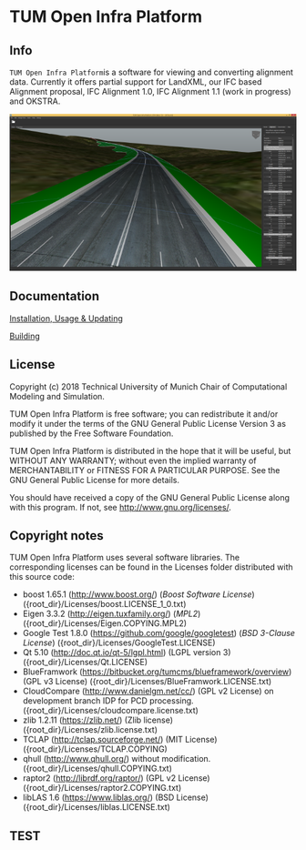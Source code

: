 # TUM Open Infra Platform

## Info

`TUM Open Infra Platform`is a software for viewing and converting alignment data. Currently it offers partial support for LandXML, our IFC based Alignment proposal, IFC Alignment 1.0, IFC Alignment 1.1 (work in progress) and OKSTRA.

![Beta1_5_Windows8_1.png](screenshots/Beta1_5_Windows8_1.png)

## Documentation

[Installation, Usage & Updating](docs/markdown/User.md)

[Building](docs/markdown/Building.md)

## License

Copyright (c) 2018 Technical University of Munich
Chair of Computational Modeling and Simulation.

TUM Open Infra Platform is free software; you can redistribute it and/or modify
it under the terms of the GNU General Public License Version 3
as published by the Free Software Foundation.

TUM Open Infra Platform is distributed in the hope that it will be useful,
but WITHOUT ANY WARRANTY; without even the implied warranty of
MERCHANTABILITY or FITNESS FOR A PARTICULAR PURPOSE. See the
GNU General Public License for more details.

You should have received a copy of the GNU General Public License
along with this program. If not, see <http://www.gnu.org/licenses/>.

## Copyright notes
TUM Open Infra Platform uses several software libraries. The corresponding licenses can be found in the Licenses folder distributed with this source code:

* boost 1.65.1 (http://www.boost.org/) (*Boost Software License*) ({root_dir}/Licenses/boost.LICENSE_1_0.txt)
* Eigen 3.3.2 (http://eigen.tuxfamily.org/) (*MPL2*) ({root_dir}/Licenses/Eigen.COPYING.MPL2)
* Google Test 1.8.0 (https://github.com/google/googletest) (*BSD 3-Clause License*) ({root_dir}/Licenses/GoogleTest.LICENSE)
* Qt 5.10 (http://doc.qt.io/qt-5/lgpl.html) (LGPL version 3) ({root_dir}/Licenses/Qt.LICENSE)
* BlueFramwork (https://bitbucket.org/tumcms/blueframework/overview) (GPL v3 License) ({root_dir}/Licenses/BlueFramwork.LICENSE.txt)
* CloudCompare (http://www.danielgm.net/cc/) (GPL v2 License) on development branch IDP for PCD processing. ({root_dir}/Licenses/cloudcompare.license.txt)
* zlib 1.2.11 (https://zlib.net/) (Zlib license) ({root_dir}/Licenses/zlib.license.txt)
* TCLAP (http://tclap.sourceforge.net/) (MIT License) ({root_dir}/Licenses/TCLAP.COPYING)
* qhull (http://www.qhull.org/) without modification. ({root_dir}/Licenses/qhull.COPYING.txt)
* raptor2 (http://librdf.org/raptor/) (GPL v2 License) ({root_dir}/Licenses/raptor2.COPYING.txt)
* libLAS 1.6 (https://www.liblas.org/) (BSD License) ({root_dir}/Licenses/liblas.LICENSE.txt)

## TEST